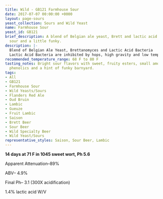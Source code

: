 ```yaml
---
title: Wild - GB121 Farmhouse Sour
date: 2017-07-07 00:00:00 +0000
layout: page-sours
yeast_collection: Sours and Wild Yeast
name: Farmhouse Sour
yeast_id: GB121
brief_description: A blend of Belgian ale yeast, Brett and lactic acid bacteria–  sweet,
  sour and a little funky.
description: |-
  Blend of Belgian Ale Yeast, Brettanomyces and Lactic Acid Bacteria
  Lactic Acid Bacteria are inhibited by hops, high gravity and low temperatures. You can adjust sourness by increasing or decreasing these variables. More than 7 IBU, gravity above 1050 or temps below 65 F will increase the time to sour or lead to reduced overall souring. Warmer fermentation temps will typically increase the esters and spicy phenolics of the saison ale yeast in this blend.
recommended_temperature_range: 68 F to 80 F
tasting_notes: Bright sour flavors with sweet, fruity esters, small amount of spicy
  phenolics and a hint of funky barnyard.
tags:
- All
- GB121
- Farmhouse Sour
- Wild Yeasts/Sours
- Flanders Red Ale
- Oud Bruin
- Lambic
- Gueuze
- Fruit Lambic
- Saison
- Brett Beer
- Sour Beer
- Wild Specialty Beer
- Wild Yeast/Sours
representative_styles: Saison, Sour Beer, Lambic
---
```



**14 days at 71 F in 1045 sweet wort, Ph 5.6**

Apparent Attenuation–89%

ABV– 4.9%

Final Ph– 3.1 (300X acidification)

1.4% lactic acid W/V